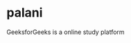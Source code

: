 # palani
<!DOCTYPE html> 
<html> 

<head> 
	<!-- Information about the web page -->
	<!--This is the comment tag-->
	<title>GeeksforGeeks</title> 
</head> 

<body> 
	<!--Contents of the webpage-->
	<p>GeeksforGeeks is a online study platform</p> 
</body> 

</html>
